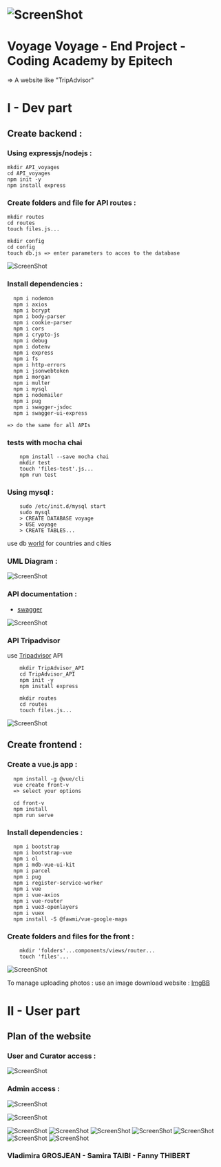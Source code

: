 # ![ScreenShot](images/Logo2.png) 
# Voyage Voyage - End Project - Coding Academy by Epitech

=> A website like "TripAdvisor" 

# I - Dev part

## Create backend :

### Using expressjs/nodejs :

    mkdir API_voyages
    cd API_voyages
    npm init -y
    npm install express

### Create folders and file for API routes :

    mkdir routes
    cd routes
    touch files.js...
  
    mkdir config
    cd config
    touch db.js => enter parameters to acces to the database
    
![ScreenShot](images/API_VoyagesTree.png)

### Install dependencies :

      npm i nodemon
      npm i axios
      npm i bcrypt
      npm i body-parser
      npm i cookie-parser
      npm i cors
      npm i crypto-js
      npm i debug
      npm i dotenv
      npm i express
      npm i fs
      npm i http-errors
      npm i jsonwebtoken
      npm i morgan
      npm i multer
      npm i mysql
      npm i nodemailer
      npm i pug
      npm i swagger-jsdoc
      npm i swagger-ui-express
  
    => do the same for all APIs
### tests with mocha chai

        npm install --save mocha chai
        mkdir test
        touch 'files-test'.js...
        npm run test
    
### Using mysql :

        sudo /etc/init.d/mysql start
        sudo mysql
        > CREATE DATABASE voyage
        > USE voyage
        > CREATE TABLES...
        
  use db [world](https://sql.sh/514-liste-pays-csv-xml) for countries and cities 
        
 ### UML Diagram :
 
![ScreenShot](images/DiagrammeUML.png)
        
### API documentation :

  * [swagger](http://localhost:3020/api-docs/#/)


![ScreenShot](images/Swagger.jpg)

### API Tripadvisor
        
 use [Tripadvisor](https://www.tripadvisorsupport.com/fr-FR/hc/owner/articles/517) API 

        mkdir TripAdvisor_API
        cd TripAdvisor_API
        npm init -y
        npm install express 
        
        mkdir routes
        cd routes
        touch files.js...
        
![ScreenShot](images/TripAdvisorAPITree.png)
  
## Create frontend :
### Create a vue.js app :

      npm install -g @vue/cli
      vue create front-v
      => select your options

      cd front-v
      npm install
      npm run serve
      
### Install dependencies :

      npm i bootstrap
      npm i bootstrap-vue
      npm i ol
      npm i mdb-vue-ui-kit
      npm i parcel
      npm i pug
      npm i register-service-worker
      npm i vue
      npm i vue-axios
      npm i vue-router
      npm i vue3-openlayers
      npm i vuex
      npm install -S @fawmi/vue-google-maps
      
 ### Create folders and files for the front :
 
        mkdir 'folders'...components/views/router...
        touch 'files'...
   ![ScreenShot](images/Front-vTree.png)
   
   To manage uploading photos : use an image download website : [ImgBB](https://fr.imgbb.com/)
   
 # II - User part
 
 ## Plan of the website 
 
 ### User and Curator access :
 
  ![ScreenShot](images/PlanUserCur.png)
 
 ### Admin access :
             
   ![ScreenShot](images/PlanDev.png)
 
![ScreenShot](images/P1.png)

![ScreenShot](images/P3.png)
![ScreenShot](images/P4.png)
![ScreenShot](images/P5.png)
![ScreenShot](images/P6.png)
![ScreenShot](images/P7.png)
![ScreenShot](images/P8.png)
![ScreenShot](images/P9.png)



### Vladimira GROSJEAN - Samira TAIBI - Fanny THIBERT
